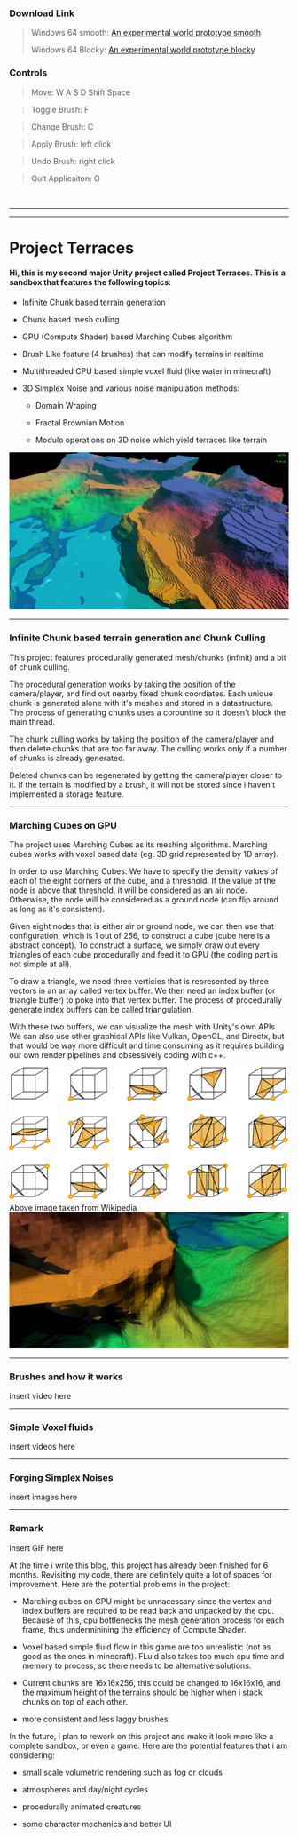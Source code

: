 ### Download Link ###

> Windows 64 smooth: <a href = https://github.com/FzComet206/Project-Terraces/releases/download/Experiment/Build.zip> An experimental world prototype smooth </a>
> 
> Windows 64 Blocky: <a href = https://github.com/FzComet206/Project-Terraces/releases/download/ExperimentBlocky/Project.Terraces.Blocky.zip> An experimental world prototype blocky </a>

### Controls ###

> Move: W A S D Shift Space

> Toggle Brush: F

> Change Brush: C

> Apply Brush: left click

> Undo Brush: right click

> Quit Applicaiton: Q

<br/>

---
---
# Project Terraces

#### Hi, this is my second major Unity project called Project Terraces. This is a sandbox that features the following topics: 
	
- Infinite Chunk based terrain generation
- Chunk based mesh culling
- GPU (Compute Shader) based Marching Cubes algorithm
- Brush Like feature (4 brushes) that can modify terrains in realtime
- Multithreaded CPU based simple voxel fluid (like water in minecraft)
- 3D Simplex Noise and various noise manipulation methods:

	- Domain Wraping

	- Fractal Brownian Motion

	- Modulo operations on 3D noise which yield terraces like terrain

![A procedurally generated world](Images/image.png)


---

### Infinite Chunk based terrain generation and Chunk Culling

This project features procedurally generated mesh/chunks (infinit) and a bit of chunk culling.

The procedural generation works by taking the position of the camera/player, and find out nearby fixed chunk coordiates. Each unique chunk is generated alone with it's meshes and stored in a datastructure. The process of generating chunks uses a corountine so it doesn't block the main thread.

The chunk culling works by taking the position of the camera/player and then delete chunks that are too far away. The culling works only if a number of chunks is already generated. 

Deleted chunks can be regenerated by getting the camera/player closer to it. If the terrain is modified by a brush, it will not be stored since i haven't implemented a storage feature.

---

### Marching Cubes on GPU

The project uses Marching Cubes as its meshing algorithms. Marching cubes works with voxel based data (eg. 3D grid represented by 1D array). 

In order to use Marching Cubes. We have to specify the density values of each of the eight corners of the cube, and a threshold. If the value of the node is above that threshold, it will be considered as an air node. Otherwise, the node will be considered as a ground node (can flip around as long as it's consistent). 

Given eight nodes that is either air or ground node, we can then use that configuration, which is 1 out of 256, to construct a cube (cube here is a abstract concept). To construct a surface, we simply draw out every triangles of each cube procedurally and feed it to GPU (the coding part is not simple at all).

To draw a triangle, we need three verticies that is represented by three vectors in an array called vertex buffer. We then need an index buffer (or triangle buffer) to poke into that vertex buffer. The process of procedurally generate index buffers can be called triangulation.

With these two buffers, we can visualize the mesh with Unity's own APIs. We can also use other graphical APIs like Vulkan, OpenGL, and Directx, but that would be way more difficult and time consuming as it requires building our own render pipelines and obsessively coding with c++.

![CubesConfig](Images/cubesConfig.png)
Above image taken from Wikipedia
![Cubes](Images/cubes.png)

---

### Brushes and how it works

insert video here

---

### Simple Voxel fluids

insert videos here

---

### Forging Simplex Noises

insert images here

---

### Remark

insert GIF here

At the time i write this blog, this project has already been finished for 6 months. Revisiting my code, there are definitely quite a lot of spaces for improvement. Here are the potential problems in the project:

- Marching cubes on GPU might be unnacessary since the vertex and index buffers are required to be read back and unpacked by the cpu. Because of this, cpu bottlenecks the mesh generation process for each frame, thus underminining the efficiency of Compute Shader.

- Voxel based simple fluid flow in this game are too unrealistic (not as good as the ones in minecraft). FLuid also takes too much cpu time and memory to process, so there needs to be alternative solutions.

- Current chunks are 16x16x256, this could be changed to 16x16x16, and the maximum height of the terrains should be higher when i stack chunks on top of each other.

- more consistent and less laggy brushes.

In the future, i plan to rework on this project and make it look more like a complete sandbox, or even a game. Here are the potential features that i am considering:

- small scale volumetric rendering such as fog or clouds

- atmospheres and day/night cycles

- procedurally animated creatures

- some character mechanics and better UI


